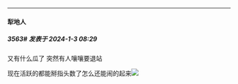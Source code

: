 
*****

####  犁地人  
##### 3563#       发表于 2024-1-3 08:29

又有什么瓜了 突然有人嚷嚷要退站

现在活跃的都能掰指头数了怎么还能闹的起来<img src="https://static.saraba1st.com/image/smiley/face2017/090.png" referrerpolicy="no-referrer">

